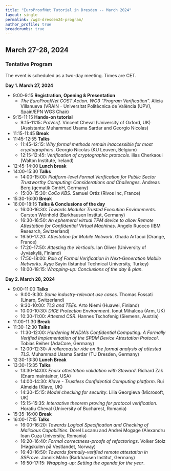 ```yaml
---
title: "EuroProofNet Tutorial in Dresden -- March 2024"
layout: single
permalink: /wg3-dresden24-program/
author_profile: true
breadcrumbs: true
---
```


## March 27-28, 2024

### Tentative Program

The event is scheduled as a two-day meeting. Times are CET.

**Day 1. March 27, 2024**

* 9:00-9:15 **Registration, Opening & Presentation**
  - *The EuroProofNet COST Action. WG3 “Program Verification”.* Alicia Villanueva (VRAIN - Universitat Politècnica de València (UPV), Spain/EPN WG3 Chair)
* 9:15-11:15 **Hands-on tutorial**
  - 9:15-11:15: *ProVerif*. Vincent Cheval (University of Oxford, UK) (Assistants: Muhammad Usama Sardar and Georgio Nicolas)
* 11:15-11:45 **Break**
* 11:45-12:55 **Talks**
  - 11:45-12:15: *Why formal methods remain inaccessible for most cryptographers*. Georgio Nicolas (KU Leuven, Belgium)
  - 12:15-12:45: *Verification of cryptographic protocols*. ilias Cherkaoui (Walton Institute, Ireland)
* 12:45-14:00 **Lunch break** 
* 14:00-15:30 **Talks** 
  - 14:00-15:00: *Platform-level Formal Verification for Public Sector Trustworthy Computing: Considerations and Challenges*. Andreas Berg (gematik GmbH, Germany)
  - 15:00-15:30: *CoCo KBS*. Samuel	Ortiz	(Rivos Inc, France)
* 15:30-16:00 **Break** 
* 16:00-18:15 **Talks & Conclusions of the day**
  - 16:00-16:30: *Towards Modular Trusted Execution Environments*. Carsten Weinhold (Barkhausen Institut, Germany)
  - 16:30-16:50: *An ephemeral virtual TPM device to allow Remote Attestation for Confidential Virtual Machines*. Angelo Ruocco (IBM Research, Switzerland)
  - 16:50-17:20: *Attestation for Mobile Network*. Ghada Arfaoui (Orange, France)
  - 17:20-17:50: *Attesting the Verticals*. Ian Oliver (University of Jyväskylä, Finland)
  - 17:50-18:00: *Role of Formal Verification in Next-Generation Mobile Networks*. Ayşe Sayin (Istanbul Technical University, Turkey)
  - 18:00-18:15: *Wrapping-up: Conclusions of the day & plan*. 

**Day 2. March 28, 2024**
* 9:00-11:00 **Talks** 
  - 9:00-9:30: *Some industry-relevant use cases*. Thomas Fossati (Linaro, Switzerland)
  - 9:30-10:00: *TLS and TEEs*. Arto Niemi (Huawei, Finland)
  - 10:00-10:30: *DICE Protection Environment*. Ionut Mihalcea (Arm, UK)
  - 10:30-11:00: *Attested CSR*. Hannes Tschofenig (Siemens, Austria)
* 11:00-11:30 **Break**
* 11:30-12:30 **Talks**
  - 11:30-12:00: *Hardening NVIDIA’s Confidential Computing: A Formally Verified Implementation of the SPDM Device Attestation Protocol*. Tobias Reiher (AdaCore, Germany)
  - 12:00-12:30: *A rollercoaster ride on the formal analysis of attested TLS*. Muhammad Usama Sardar (TU Dresden, Germany)
* 12:30-13:30 **Lunch Break**
* 13:30-15:35 **Talks** 
  - 13:30-14:00: *Enarx attestation validation with Steward*. Richard Zak (Enarx maintainer, USA)
  - 14:00-14:30: *Klave - Trustless Confidential Computing platform*. Rui Almeida (Klave, UK)
  - 14:30-15:15: *Model checking for security*. Lilia Georgieva (Microsoft, UK)
  - 15:15-15:35: *Interactive theorem proving for protocol verification*. Horatiu Cheval (University of Bucharest, Romania)
* 15:35-16:00 **Break**
* 16:00-17:15 **Talks**
  - 16:00-16:20: *Towards Logical Specification and Checking of Malicious Capabilities*. Dorel Lucanu and Andrei Mogage (Alexandru Ioan Cuza University, Romania)
  - 16:20-16:40: *Formal correctness-proofs of refactorings*. Volker Stolz (Høgskulen på Vestlandet, Norway)
  - 16:40-16:50: *Towards formally-verified remote attestation in SSProve*. Jannik Mähn (Barkhausen Institut, Germany)
  - 16:50-17:15: *Wrapping-up: Setting the agenda for the year*. 
  

